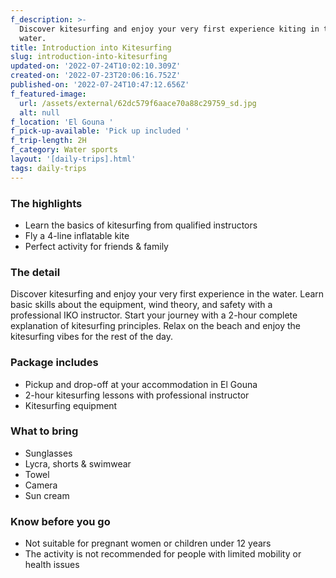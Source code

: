 ```yaml
---
f_description: >-
  Discover kitesurfing and enjoy your very first experience kiting in the
  water. 
title: Introduction into Kitesurfing
slug: introduction-into-kitesurfing
updated-on: '2022-07-24T10:02:10.309Z'
created-on: '2022-07-23T20:06:16.752Z'
published-on: '2022-07-24T10:47:12.656Z'
f_featured-image:
  url: /assets/external/62dc579f6aace70a88c29759_sd.jpg
  alt: null
f_location: 'El Gouna '
f_pick-up-available: 'Pick up included '
f_trip-length: 2H
f_category: Water sports
layout: '[daily-trips].html'
tags: daily-trips
---
```


### The highlights

*   Learn the basics of kitesurfing from qualified instructors
*   Fly a 4-line inflatable kite
*   Perfect activity for friends & family  
    

### The detail

Discover kitesurfing and enjoy your very first experience in the water. Learn basic skills about the equipment, wind theory, and safety with a professional IKO instructor. Start your journey with a 2-hour complete explanation of kitesurfing principles. Relax on the beach and enjoy the kitesurfing vibes for the rest of the day.

### Package includes

*   Pickup and drop-off at your accommodation in El Gouna
*   2-hour kitesurfing lessons with professional instructor
*   Kitesurfing equipment  
    

### What to bring

*   Sunglasses
*   Lycra, shorts & swimwear
*   Towel
*   Camera
*   Sun cream

### Know before you go

*   Not suitable for pregnant women or children under 12 years
*   The activity is not recommended for people with limited mobility or health issues

